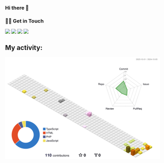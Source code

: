 ### Hi there 👋

### 🤝🏻 Get in Touch

<p>
<a href="https://linkedin.com/in/tanghoong"><img src="https://img.shields.io/badge/LinkedIn-0077B5?style=for-the-badge&logo=linkedin&logoColor=white"></a>
<a href="https://medium.com/@tanghoong"><img src="https://img.shields.io/badge/Medium-0A0A0A?style=for-the-badge&logo=medium&logoColor=white"></a>
<a href="https://dev.to/tanghoong_com"><img src="https://img.shields.io/badge/dev.to-0A0A0A?style=for-the-badge&logo=dev.to&logoColor=white"></a>
<a href="mailto:hi@tanghoong.com"><img src="https://img.shields.io/badge/Gmail-D14836?style=for-the-badge&logo=gmail&logoColor=white"></a>
</p>

## My activity:
![contrib graph](./profile-3d-contrib/profile-season-animate.svg)

<!--
**tanghoong/tanghoong** is a ✨ _special_ ✨ repository because its `README.md` (this file) appears on your GitHub profile.

Here are some ideas to get you started:

- 🔭 I’m currently working on ...
- 🌱 I’m currently learning ...
- 👯 I’m looking to collaborate on ...
- 🤔 I’m looking for help with ...
- 💬 Ask me about ...
- 📫 How to reach me: ...
- 😄 Pronouns: ...
- ⚡ Fun fact: ...
-->
